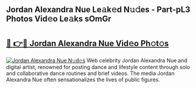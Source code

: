## Jordan Alexandra Nue Le𝚊k𝚎d N𝚞𝚍es - Part-pL3 Photos Vid𝚎o Le𝚊ks sOmGr

# <h2><a href="http://fb9vkj.evod.top/?m=Jordan+Alexandra+Nue">🔗 👉🔴 Jordan Alexandra Nue Vid𝚎o Ph𝚘t𝚘s</a></h2>

[![Jordan Alexandra Nue N𝚞d𝚎s](https://i.imgur.com/8V9OHl7.gif)](http://fb9vkj.evod.top/?m=Jordan+Alexandra+Nue)
Web celebrity Jordan Alexandra Nue and digital artist, renowned for posting dance and lifestyle content through solo and collaborative dance routines and brief videos. The media Jordan Alexandra Nue often sensationalizes the lives of public figures. 
